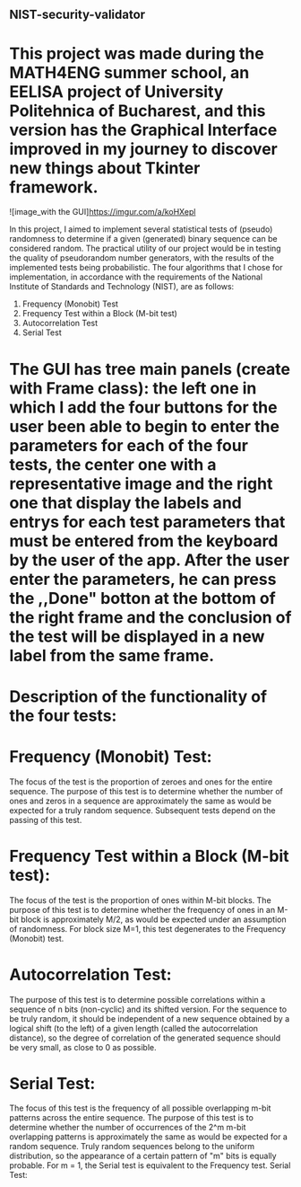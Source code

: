 ## NIST-security-validator
# This project was made during the MATH4ENG summer school, an EELISA project of University Politehnica of Bucharest, and this version has the Graphical Interface improved in my journey to discover new things about Tkinter framework.

![image_with the GUI]https://imgur.com/a/koHXepl

In this project, I aimed to implement several statistical tests of (pseudo) randomness to determine if a given (generated) binary sequence can be considered random. The practical utility of our project would be in testing the quality of pseudorandom number generators, with the results of the implemented tests being probabilistic. The four algorithms that I chose for implementation, in accordance with the requirements of the National Institute of Standards and Technology (NIST), are as follows:

1. Frequency (Monobit) Test
2. Frequency Test within a Block (M-bit test)
3. Autocorrelation Test
4. Serial Test

# The GUI has tree main panels (create with Frame class): the left one in which I add the four buttons for the user been able to begin to enter the parameters for each of the four tests, the center one with a representative image and the right one that display the labels and entrys for each test parameters that must be entered from the keyboard by the user of the app. After the user enter the parameters, he can press the ,,Done" botton at the bottom of the right frame and the conclusion of the test will be displayed in a new label from the same frame.

# Description of the functionality of the four tests:

# Frequency (Monobit) Test:

The focus of the test is the proportion of zeroes and ones for the entire sequence. The purpose of this test is to determine whether the number of ones and zeros in a sequence are approximately the same as would be expected for a truly random sequence. Subsequent tests depend on the passing of this test.

# Frequency Test within a Block (M-bit test):

The focus of the test is the proportion of ones within M-bit blocks. The purpose of this test is to determine whether the frequency of ones in an M-bit block is approximately M/2, as would be expected under an assumption of randomness. For block size M=1, this test degenerates to the Frequency (Monobit) test.

# Autocorrelation Test:

The purpose of this test is to determine possible correlations within a sequence of n bits (non-cyclic) and its shifted version. For the sequence to be truly random, it should be independent of a new sequence obtained by a logical shift (to the left) of a given length (called the autocorrelation distance), so the degree of correlation of the generated sequence should be very small, as close to 0 as possible.


# Serial Test:

The focus of this test is the frequency of all possible overlapping m-bit patterns across the entire sequence. The purpose of this test is to determine whether the number of occurrences of the 2^m m-bit overlapping patterns is approximately the same as would be expected for a random sequence. Truly random sequences belong to the uniform distribution, so the appearance of a certain pattern of "m" bits is equally probable. For m = 1, the Serial test is equivalent to the Frequency test.
Serial Test:

